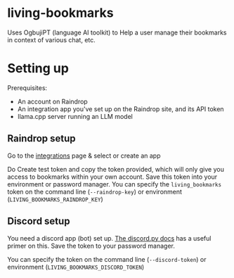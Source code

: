 # living-bookmarks
Uses OgbujiPT (language AI toolkit) to Help a user manage their bookmarks in context of various chat, etc.

# Setting up

Prerequisites:

* An account on Raindrop
* An integration app you've set up on the Raindrop site, and its API token
* llama.cpp server running an LLM model

## Raindrop setup

Go to the [integrations](https://app.draindrop.api/settings/integrations) page & select or create an app

Do Create test token and copy the token provided, which will only give you access to bookmarks within your own account. Save this token into your environment or password manager. You can specify the `living_bookmarks` token on the command line (`--raindrop-key`) or environment (`LIVING_BOOKMARKS_RAINDROP_KEY`)

## Discord setup

You need a discord app (bot) set up. [The discord.py docs](https://discordpy.readthedocs.io/en/stable/discord.html) has a useful primer on this. Save the token to your password manager.

You can specify the token on the command line (`--discord-token`) or environment (`LIVING_BOOKMARKS_DISCORD_TOKEN`)

